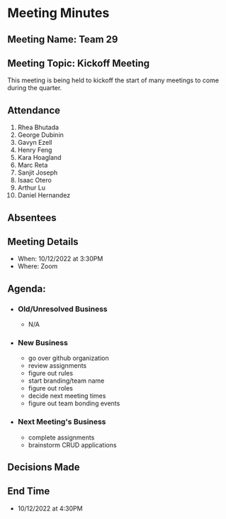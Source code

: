 # Meeting Minutes 
## Meeting Name: Team 29
## Meeting Topic: Kickoff Meeting
This meeting is being held to kickoff the start of many meetings to come during the quarter.
## Attendance
1. Rhea Bhutada
2. George Dubinin
3. Gavyn Ezell
4. Henry Feng
5. Kara Hoagland
6. Marc Reta
7. Sanjit Joseph
8. Isaac Otero
9. Arthur Lu
10. Daniel Hernandez

## Absentees

## Meeting Details
- When: 10/12/2022 at 3:30PM
- Where: Zoom

## Agenda:
- ### Old/Unresolved Business
  - N/A
- ### New Business
  - go over github organization
  - review assignments
  - figure out rules
  - start branding/team name
  - figure out roles
  - decide next meeting times
  - figure out team bonding events
- ### Next Meeting's Business
  - complete assignments
  - brainstorm CRUD applications

## Decisions Made

## End Time
- 10/12/2022 at 4:30PM



